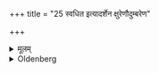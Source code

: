 +++
title = "25 स्वधित इत्यादर्शेन क्षुरेणौदुम्बरेण"

+++

<details><summary>मूलम्</summary>

स्वधित इत्यादर्शेन क्षुरेणौदुम्बरेण वा २५
</details>

<details><summary>Oldenberg</summary>

25. With (the formula), 'Axe!' (l.l. 6) (he presses them down) with the mirror or with the razor of Udumbara-wood.
</details>
